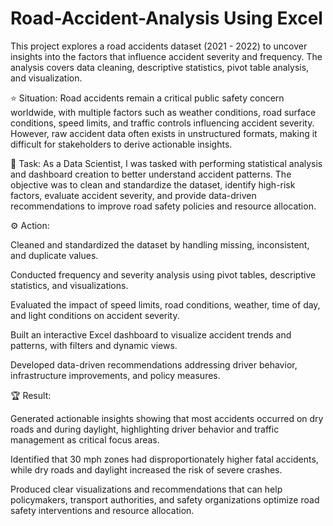 # Road-Accident-Analysis Using Excel
This project explores a road accidents dataset (2021 - 2022) to uncover insights into the factors that influence accident severity and frequency. The analysis covers data cleaning, descriptive statistics, pivot table analysis, and visualization.

⭐ Situation:
Road accidents remain a critical public safety concern worldwide, with multiple factors such as weather conditions, road surface conditions, speed limits, and traffic controls influencing accident severity. However, raw accident data often exists in unstructured formats, making it difficult for stakeholders to derive actionable insights.

🎯 Task:
As a Data Scientist, I was tasked with performing statistical analysis and dashboard creation to better understand accident patterns. The objective was to clean and standardize the dataset, identify high-risk factors, evaluate accident severity, and provide data-driven recommendations to improve road safety policies and resource allocation.

⚙️ Action:

Cleaned and standardized the dataset by handling missing, inconsistent, and duplicate values.

Conducted frequency and severity analysis using pivot tables, descriptive statistics, and visualizations.

Evaluated the impact of speed limits, road conditions, weather, time of day, and light conditions on accident severity.

Built an interactive Excel dashboard to visualize accident trends and patterns, with filters and dynamic views.

Developed data-driven recommendations addressing driver behavior, infrastructure improvements, and policy measures.

🏆 Result:

Generated actionable insights showing that most accidents occurred on dry roads and during daylight, highlighting driver behavior and traffic management as critical focus areas.

Identified that 30 mph zones had disproportionately higher fatal accidents, while dry roads and daylight increased the risk of severe crashes.

Produced clear visualizations and recommendations that can help policymakers, transport authorities, and safety organizations optimize road safety interventions and resource allocation.
